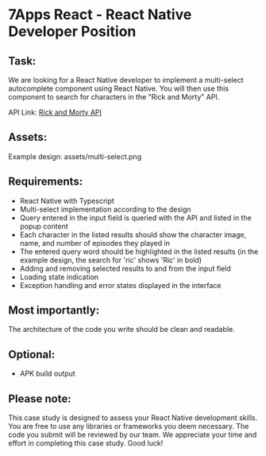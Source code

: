 # 7Apps React - React Native Developer Position

## Task:

We are looking for a React Native developer to implement a multi-select autocomplete component using React Native. You will then use this component to search for characters in the "Rick and Morty" API.

API Link: [Rick and Morty API](https://rickandmortyapi.com/documentation/#introduction)

## Assets:

Example design: assets/multi-select.png

## Requirements:

- React Native with Typescript
- Multi-select implementation according to the design
- Query entered in the input field is queried with the API and listed in the popup content
- Each character in the listed results should show the character image, name, and number of episodes they played in
- The entered query word should be highlighted in the listed results (in the example design, the search for 'ric' shows 'Ric' in bold)
- Adding and removing selected results to and from the input field
- Loading state indication
- Exception handling and error states displayed in the interface

## Most importantly:

The architecture of the code you write should be clean and readable.

## Optional:

- APK build output

## Please note:

This case study is designed to assess your React Native development skills. You are free to use any libraries or frameworks you deem necessary. The code you submit will be reviewed by our team. We appreciate your time and effort in completing this case study. Good luck!
